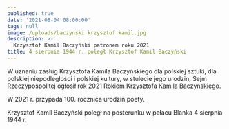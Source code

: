 ```yaml
---
published: true
date: '2021-08-04 08:00:00'
tags: null
image: /uploads/baczynski krzysztof kamil.jpg
description: >-
  Krzysztof Kamil Baczyński patronem roku 2021
title: 4 sierpnia 1944 r. poległ Krzysztof Kamil Baczyński
---
```


W uznaniu zasług Krzysztofa Kamila Baczyńskiego dla polskiej sztuki, dla polskiej niepodległości i polskiej kultury, w stulecie jego urodzin, Sejm Rzeczypospolitej ogłosił rok 2021 Rokiem Krzysztofa Kamila Baczyńskiego. 

W 2021 r. przypada 100. rocznica urodzin poety.

Krzysztof Kamil Baczyński poległ na posterunku w pałacu Blanka 4 sierpnia 1944 r.   

